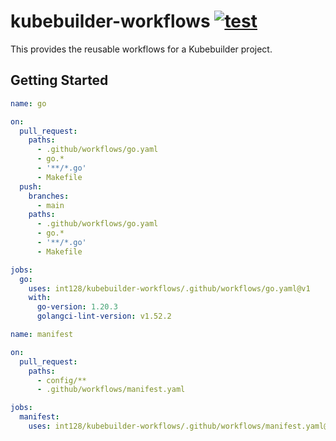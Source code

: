 # kubebuilder-workflows [![test](https://github.com/int128/kubebuilder-workflows/actions/workflows/test.yaml/badge.svg)](https://github.com/int128/kubebuilder-workflows/actions/workflows/test.yaml)

This provides the reusable workflows for a Kubebuilder project.

## Getting Started

```yaml
name: go

on:
  pull_request:
    paths:
      - .github/workflows/go.yaml
      - go.*
      - '**/*.go'
      - Makefile
  push:
    branches:
      - main
    paths:
      - .github/workflows/go.yaml
      - go.*
      - '**/*.go'
      - Makefile

jobs:
  go:
    uses: int128/kubebuilder-workflows/.github/workflows/go.yaml@v1
    with:
      go-version: 1.20.3
      golangci-lint-version: v1.52.2
```

```yaml
name: manifest

on:
  pull_request:
    paths:
      - config/**
      - .github/workflows/manifest.yaml

jobs:
  manifest:
    uses: int128/kubebuilder-workflows/.github/workflows/manifest.yaml@v1
```
